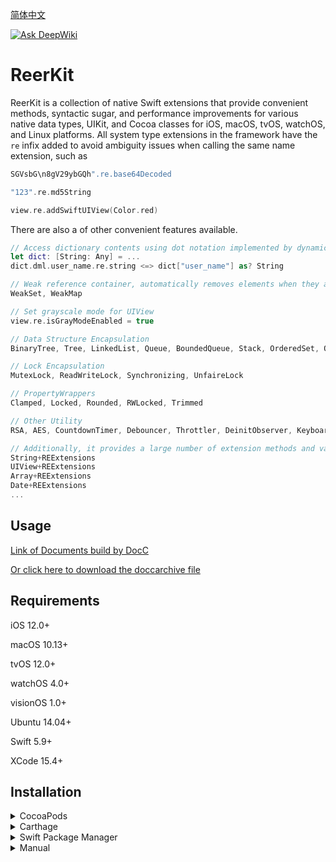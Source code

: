 [简体中文](README_CN.md)

[![Ask DeepWiki](https://deepwiki.com/badge.svg)](https://deepwiki.com/reers/ReerKit)

# ReerKit
ReerKit is a collection of native Swift extensions that provide convenient methods, syntactic sugar, and performance improvements for various native data types, UIKit, and Cocoa classes for iOS, macOS, tvOS, watchOS, and Linux platforms.
All system type extensions in the framework have the `re` infix added to avoid ambiguity issues when calling the same name extension, such as 
```swift
SGVsbG\n8gV29ybGQh".re.base64Decoded

"123".re.md5String

view.re.addSwiftUIView(Color.red)
```

There are also a of other convenient features available.
```swift
// Access dictionary contents using dot notation implemented by dynamic member lookup
let dict: [String: Any] = ...
dict.dml.user_name.re.string <=> dict["user_name"] as? String

// Weak reference container, automatically removes elements when they are destroyed.
WeakSet, WeakMap

// Set grayscale mode for UIView
view.re.isGrayModeEnabled = true

// Data Structure Encapsulation
BinaryTree, Tree, LinkedList, Queue, BoundedQueue, Stack, OrderedSet, OrderDictionary

// Lock Encapsulation
MutexLock, ReadWriteLock, Synchronizing, UnfaireLock

// PropertyWrappers
Clamped, Locked, Rounded, RWLocked, Trimmed

// Other Utility
RSA, AES, CountdownTimer, Debouncer, Throttler, DeinitObserver, KeyboardManager, Keychain, Reachability, NanoID, MulticastDelegate

// Additionally, it provides a large number of extension methods and vars for frameworks such as the standard library, UIKit, and Foundation.
String+REExtensions
UIView+REExtensions
Array+REExtensions
Date+REExtensions
...
```

## Usage
[Link of Documents build by DocC](https://swiftpackageindex.com/reers/ReerKit/1.1.7/documentation/reerkit)

[Or click here to download the doccarchive file](https://gitee.com/phoenix19/cdn/raw/master/ReerKit.doccarchive.zip)

## Requirements
iOS 12.0+

macOS 10.13+

tvOS 12.0+

watchOS 4.0+

visionOS 1.0+

Ubuntu 14.04+

Swift 5.9+

XCode 15.4+

## Installation

<details>
<summary>CocoaPods</summary>
</br>
<p>To integrate ReerKit into your Xcode project using <a href="http://cocoapods.org">CocoaPods</a>, specify it in your `Podfile`:</p>
<h4>- Integrate all extensions (recommended):</h4>
<pre><code class="ruby language-ruby">pod 'ReerKit'</code></pre>
</code></pre>
</details>

<details>
<summary>Carthage</summary>
</br>
<p>To integrate ReerKit into your Xcode project using <a href="https://github.com/Carthage/Carthage">Carthage</a>, specify it in your `Cartfile`:</p>
<pre><code class="ogdl language-ogdl">github "ReerKit/ReerKit" ~> 1.1.7
</code></pre>
</details>

<details>
<summary>Swift Package Manager</summary>
</br>
<p>You can use <a href="https://swift.org/package-manager">Swift Package Manager</a> to install ReerKit by adding the proper description in your `Package.swift` file:</p>
<pre><code class="swift language-swift">import PackageDescription
let package = Package(
    name: "YOUR_PROJECT_NAME",
    targets: [],
    dependencies: [
        .package(url: "https://github.com/reers/ReerKit.git", from: "1.1.7")
    ]
)
</code></pre>
<p>Next, add `ReerKit` to your targets dependencies as shown below:</p>
<pre><code class="swift language-swift">.target(
    name: "YOUR_TARGET_NAME",
    dependencies: [
        "ReerKit",
    ]
),</code></pre>
<p>Then run `swift package update`.</p>
<p>Please note that <a href="https://swift.org/package-manager">Swift Package Manager</a> does not support building for iOS/tvOS/macOS/watchOS applications.</p>
</details>

<details>
<summary>Manual</summary>
</br>
<p>Add the <a href="https://github.com/reers/ReerKit/tree/main/Sources">ReerKit</a> folder to your Xcode project to use all extensions or specific extensions.</p>
</details>
